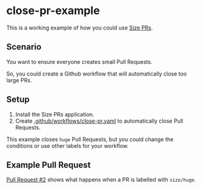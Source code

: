 # close-pr-example

This is a working example of how you could use [Size PRs](https://github.com/apps/size-prs).

## Scenario

You want to ensure everyone creates small Pull Requests.

So, you could create a Github workflow that will automatically close too large PRs.

## Setup

1. Install the Size PRs application.
1. Create [.github/workflows/close-pr.yaml](.github/workflows/close-pr.yaml) to automatically close Pull Requests.

This example closes `huge` Pull Requests, but you could change the conditions or use other labels for your workflow.

## Example Pull Request

[Pull Request #2](https://github.com/size-prs/close-pr-example/pull/2) shows what happens when a PR is labelled with `size/huge`.
